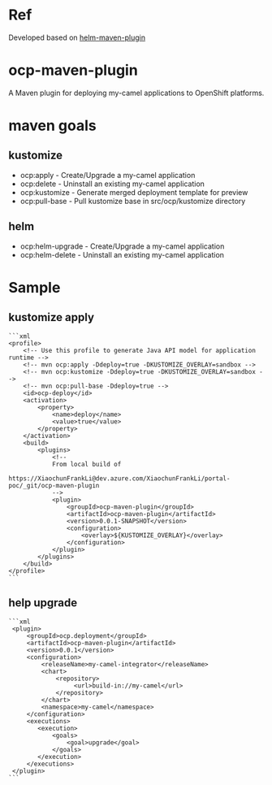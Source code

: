 # Ref 
Developed based on [helm-maven-plugin](https://github.com/deweya/helm-maven-plugin)

# ocp-maven-plugin
A Maven plugin for deploying my-camel applications to OpenShift platforms.

# maven goals

## kustomize
* ocp:apply - Create/Upgrade a my-camel application
* ocp:delete - Uninstall an existing my-camel application
* ocp:kustomize - Generate merged deployment template for preview
* ocp:pull-base - Pull kustomize base in src/ocp/kustomize directory

## helm
* ocp:helm-upgrade - Create/Upgrade a my-camel application
* ocp:helm-delete - Uninstall an existing my-camel application

# Sample
## kustomize apply
    ```xml
    <profile>
        <!-- Use this profile to generate Java API model for application runtime -->
        <!-- mvn ocp:apply -Ddeploy=true -DKUSTOMIZE_OVERLAY=sandbox -->
        <!-- mvn ocp:kustomize -Ddeploy=true -DKUSTOMIZE_OVERLAY=sandbox -->
        <!-- mvn ocp:pull-base -Ddeploy=true -->
        <id>ocp-deploy</id>
        <activation>
            <property>
                <name>deploy</name>
                <value>true</value>
            </property>
        </activation>
        <build>
            <plugins>
                <!-- 
                From local build of
                    https://XiaochunFrankLi@dev.azure.com/XiaochunFrankLi/portal-poc/_git/ocp-maven-plugin
                -->
                <plugin>
                    <groupId>ocp-maven-plugin</groupId>
                    <artifactId>ocp-maven-plugin</artifactId>
                    <version>0.0.1-SNAPSHOT</version>
                    <configuration>
                        <overlay>${KUSTOMIZE_OVERLAY}</overlay>
                    </configuration>
                </plugin>
            </plugins>
        </build>
    </profile>
    ```
## help upgrade
    ```xml
     <plugin>
         <groupId>ocp.deployment</groupId>
         <artifactId>ocp-maven-plugin</artifactId>
         <version>0.0.1</version>
         <configuration>
             <releaseName>my-camel-integrator</releaseName>
             <chart>
                 <repository>
                      <url>build-in://my-camel</url>
                 </repository>
             </chart>
             <namespace>my-camel</namespace>
         </configuration>
         <executions>
            <execution>
                <goals>
                    <goal>upgrade</goal>
                </goals>
            </execution>
         </executions>
     </plugin>
    ```